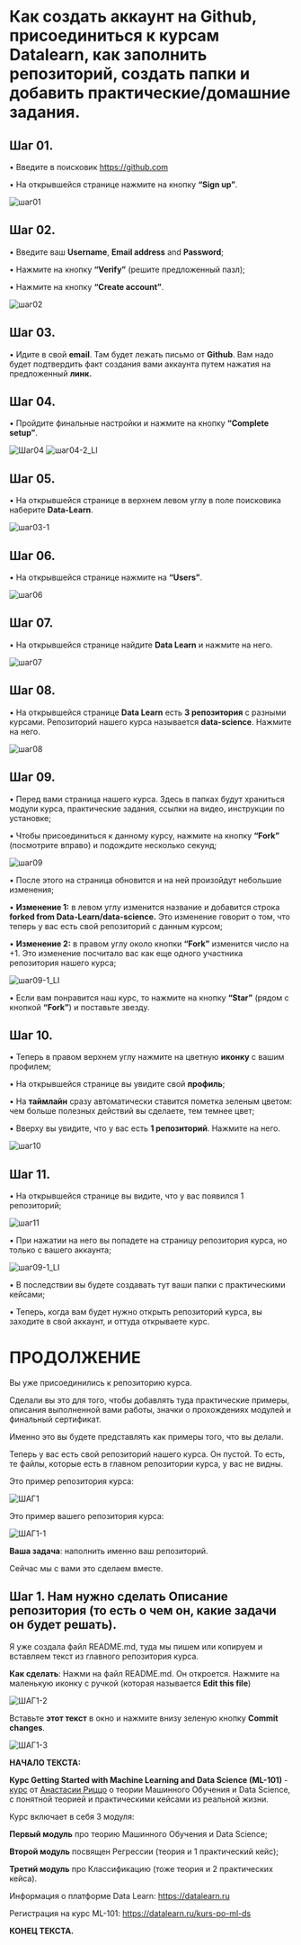 # Как создать аккаунт на Github, присоединиться к курсам Datalearn, как заполнить репозиторий, создать папки и добавить практические/домашние задания.

## Шаг 01.

•	Введите в поисковик https://github.com 

•	На открывшейся странице нажмите на кнопку **“Sign up”**.

![шаг01](https://user-images.githubusercontent.com/55031920/104746969-3dc12380-5750-11eb-9419-681c9d663039.jpg)


## Шаг 02.

•	Введите ваш **Username**, **Email address** and **Password**;

•	Нажмите на кнопку **“Verify”** (решите предложенный пазл);

•	Нажмите на кнопку **“Create account”**.

![шаг02](https://user-images.githubusercontent.com/55031920/104750441-677c4980-5754-11eb-822e-a3579f761991.jpg)


## Шаг 03.

•	Идите в свой **email**. Там будет лежать письмо от **Github**. Вам надо будет подтвердить факт создания вами аккаунта путем нажатия на предложенный **линк.** 


## Шаг 04.

•	Пройдите финальные настройки и нажмите на кнопку **“Complete setup”**.

![Шаг04](https://user-images.githubusercontent.com/55031920/104750509-8084fa80-5754-11eb-96c0-82ea41f93a93.jpg)
![шаг04-2_LI](https://user-images.githubusercontent.com/55031920/104750524-85e24500-5754-11eb-987d-1722147b596b.jpg)


## Шаг 05.

•	На открывшейся странице в верхнем левом углу в поле поисковика наберите **Data-Learn**.

![шаг03-1](https://user-images.githubusercontent.com/55031920/104750577-95618e00-5754-11eb-853f-375ef0a23d14.jpg)


## Шаг 06.

•	На открывшейся странице нажмите на **“Users”**.

![шаг06](https://user-images.githubusercontent.com/55031920/104750625-a7433100-5754-11eb-95e7-213c544aeef5.jpg)


## Шаг 07.

•	На открывшейся странице найдите **Data Learn** и нажмите на него.

![шаг07](https://user-images.githubusercontent.com/55031920/104750670-b2965c80-5754-11eb-9ab8-7e99be87b76d.jpg)


## Шаг 08.

•	На открывшейся странице **Data Learn** есть **3 репозитория** с разными курсами. Репозиторий нашего курса называется **data-science**. Нажмите на него.

![шаг08](https://user-images.githubusercontent.com/55031920/104750702-bb872e00-5754-11eb-82b9-342df436b488.jpg)


## Шаг 09.

•	Перед вами страница нашего курса. Здесь в папках будут храниться модули курса, практические задания, ссылки на видео, инструкции по установке;	

•	Чтобы присоединиться к данному курсу, нажмите на кнопку **“Fork”** (посмотрите вправо) и подождите несколько секунд;

![шаг09](https://user-images.githubusercontent.com/55031920/104750793-db1e5680-5754-11eb-96c4-16976313f242.jpg)

•	После этого на страница обновится и на ней произойдут небольшие изменения;

•	**Изменение 1:** в левом углу изменится название и добавится строка **forked from Data-Learn/data-science.**  Это изменение говорит о том, что теперь у вас есть свой репозиторий с данным курсом;

•	**Изменение 2:** в правом углу около кнопки **“Fork”** изменится число на +1.  Это изменение посчитало вас как еще одного участника репозитория нашего курса;

![шаг09-1_LI](https://user-images.githubusercontent.com/55031920/104750828-e6718200-5754-11eb-9b73-4f9605f7a779.jpg)

•	Если вам понравится наш курс, то нажмите на кнопку **“Star”** (рядом с кнопкой **“Fork”**) и поставьте звезду.


## Шаг 10.

•	Теперь в правом верхнем углу нажмите на цветную **иконку** с вашим профилем;

•	На открывшейся странице вы увидите свой **профиль**; 

•	На **таймлайн** сразу автоматически ставится пометка зеленым цветом: чем больше полезных действий вы сделаете, тем темнее цвет;

•	Вверху вы увидите, что у вас есть **1 репозиторий**. Нажмите на него.

![шаг10](https://user-images.githubusercontent.com/55031920/104750863-eec9bd00-5754-11eb-8535-6b54cb30b205.jpg)


## Шаг 11.

•	На открывшейся странице вы видите, что у вас появился 1 репозиторий;

![шаг11](https://user-images.githubusercontent.com/55031920/104750878-f25d4400-5754-11eb-85d3-c13c567e3176.jpg)

•	При нажатии на него вы попадете на страницу репозитория курса, но только с вашего аккаунта;

![шаг09-1_LI](https://user-images.githubusercontent.com/55031920/104750828-e6718200-5754-11eb-9b73-4f9605f7a779.jpg)

•	В последствии вы будете создавать тут ваши папки с практическими кейсами; 

•	Теперь, когда вам будет нужно открыть репозиторий курса, вы заходите в свой аккаунт, и оттуда открываете курс.


# ПРОДОЛЖЕНИЕ


Вы уже присоединились к репозиторию курса. 

Сделали вы это для того, чтобы добавлять туда практические примеры, описания выполненной вами работы, значки о прохождениях модулей и финальный сертификат.

Именно это вы будете представлять как примеры того, что вы делали.

Теперь у вас есть свой репозиторий нашего курса. Он пустой. То есть, те файлы, которые есть в главном репозитории курса, у вас не видны.

Это пример репозитория курса:

![ШАГ1](https://user-images.githubusercontent.com/55031920/106390558-386b0680-63e9-11eb-8308-395905fbd1c2.jpg)

Это пример вашего репозитория курса:

![ШАГ1-1](https://user-images.githubusercontent.com/55031920/106390563-3e60e780-63e9-11eb-88c3-41491bc10553.jpg)

**Ваша задача**: наполнить именно ваш репозиторий.

Сейчас мы с вами это сделаем вместе.

## Шаг 1. Нам нужно сделать Описание репозитория (то есть о чем он, какие задачи он будет решать).

Я уже создала файл README.md, туда мы пишем или копируем и вставляем текст из главного репозитория курса.

**Как сделать**: Нажми на файл  README.md. Он откроется. Нажмите на маленькую иконку с ручкой (которая называется **Edit this file**)

![ШАГ1-2](https://user-images.githubusercontent.com/55031920/106390677-cf37c300-63e9-11eb-8148-9dac53e31cfb.jpg)

Вставьте **этот текст** в окно и нажмите внизу зеленую кнопку **Commit changes**.

![ШАГ1-3](https://user-images.githubusercontent.com/55031920/106390694-ed052800-63e9-11eb-998b-816bc4b55199.jpg)

**НАЧАЛО ТЕКСТА:**

**Курс Getting Started with Machine Learning and Data Science (ML-101)** - [курс](https://github.com/Data-Learn/data-science/blob/main/ML-101%20Guide.md) от [Анастасии Риццо](https://www.linkedin.com/in/anastasia-r-7b8a0376) о теории Машинного Обучения и Data Science, с понятной теорией и практическими кейсами из реальной жизни.

Курс включает в себя 3 модуля: 

**Первый модуль** про теорию Машинного Обучения и Data Science; 

**Второй модуль** посвящен Регрессии (теория и 1 практический кейс); 

**Третий модуль** про Классификацию (тоже теория и 2 практических кейса). 

Информация о платформе Data Learn:
https://datalearn.ru

Регистрация на курс ML-101:
https://datalearn.ru/kurs-po-ml-ds

**КОНЕЦ ТЕКСТА.**
